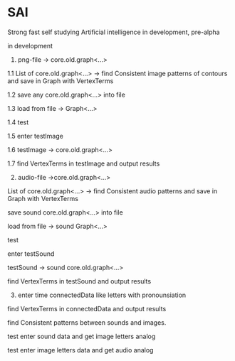 # SAI
Strong fast self studying Artificial intelligence
in development, pre-alpha

in development

1. png-file -> core.old.graph<...>

1.1 List of core.old.graph<...> -> find Consistent image patterns of contours and save in Graph with VertexTerms 

1.2 save any core.old.graph<...> into file

1.3 load from file -> Graph<...>

1.4 test

1.5 enter testImage

1.6 testImage -> core.old.graph<...>

1.7 find VertexTerms in testImage and output results

2) audio-file ->core.old.graph<...>

List of core.old.graph<...> -> find Consistent audio patterns and save in Graph with VertexTerms 

save sound core.old.graph<...> into file

load from file -> sound Graph<...>

test

enter testSound

testSound -> sound core.old.graph<...>

find VertexTerms in testSound and output results

3) enter time connectedData like letters with pronounsiation

find VertexTerms in connectedData and output results

find Consistent patterns between sounds and images.

test enter sound data and get image letters analog

test enter image letters data and get audio analog

